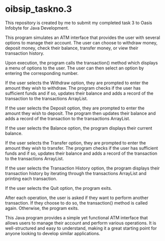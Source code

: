 # oibsip_taskno.3
This repository is created by me to submit my completed task 3 to Oasis Infobyte for Java Development.


This program simulates an ATM interface that provides the user with several options to manage their account. The user can choose to withdraw money, deposit money, check their balance, transfer money, or view their transaction history.

Upon execution, the program calls the transaction() method which displays a menu of options to the user. The user can then select an option by entering the corresponding number.

If the user selects the Withdraw option, they are prompted to enter the amount they wish to withdraw. The program checks if the user has sufficient funds and if so, updates their balance and adds a record of the transaction to the transactions ArrayList.

If the user selects the Deposit option, they are prompted to enter the amount they wish to deposit. The program then updates their balance and adds a record of the transaction to the transactions ArrayList.

If the user selects the Balance option, the program displays their current balance.

If the user selects the Transfer option, they are prompted to enter the amount they wish to transfer. The program checks if the user has sufficient funds and if so, updates their balance and adds a record of the transaction to the transactions ArrayList.

If the user selects the Transaction History option, the program displays their transaction history by iterating through the transactions ArrayList and printing each transaction.

If the user selects the Quit option, the program exits.

After each operation, the user is asked if they want to perform another transaction. If they choose to do so, the transaction() method is called again. Otherwise, the program exits.

This Java program provides a simple yet functional ATM interface that allows users to manage their account and perform various operations. It is well-structured and easy to understand, making it a great starting point for anyone looking to develop similar applications.
